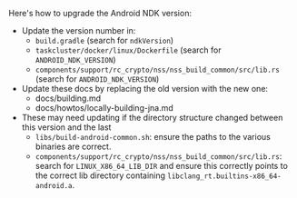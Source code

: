 Here's how to upgrade the Android NDK version:

* Update the version number in:
  * `build.gradle` (search for `ndkVersion`)
  * `taskcluster/docker/linux/Dockerfile` (search for `ANDROID_NDK_VERSION`)
  * `components/support/rc_crypto/nss/nss_build_common/src/lib.rs` (search for `ANDROID_NDK_VERSION`)
* Update these docs by replacing the old version with the new one:
  * docs/building.md
  * docs/howtos/locally-building-jna.md
* These may need updating if the directory structure changed between this version and the last
  * `libs/build-android-common.sh`: ensure the paths to the various binaries are correct.
  * `components/support/rc_crypto/nss/nss_build_common/src/lib.rs`: search for
    `LINUX_X86_64_LIB_DIR` and ensure this correctly points to the correct lib directory containing
    `libclang_rt.builtins-x86_64-android.a`.
